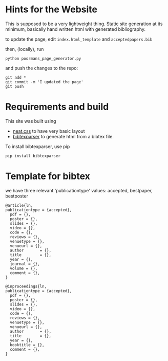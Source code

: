 # Hints for the Website

This is supposed to be a very lightweight thing. 
Static site generation at its minimum, basically hand written html with generated bibliography.

to update the page, edit ```index.html_template``` and ```acceptedpapers.bib```

then, (locally), run

```
python poormans_page_generator.py
``` 

and push the changes to the repo:

```
git add *
git commit -m 'I updated the page'
git push
```


# Requirements and build

This site was built using

- [neat.css](https://neat.joeldare.com) to have very basic layout
- [bibtexparser](bibtexparser.readthedocs.org) to generate html from a bibtex file.

To install bibtexparser, use pip

```pip install bibtexparser```



# Template for bibtex

we have three relevant 'publicationtype' values: accepted, bestpaper, bestposter

```
@article{ln,
publicationtype = {accepted},
  pdf = {},
  poster = {},
  slides = {},
  video = {},
  code = {},
  reviews = {},
  venuetype = {},
  venueurl = {},
  author       = {},
  title        = {},
  year = {},
  journal = {},
  volume = {}, 
  comment = {},
}
```

```
@inproceedings{ln,
publicationtype = {accepted},
  pdf = {},
  poster = {},
  slides = {},
  video = {},
  code = {},
  reviews = {},
  venuetype = {},
  venueurl = {},
  author       = {},
  title        = {},
  year = {},
  booktitle = {}, 
  comment = {},
}
```